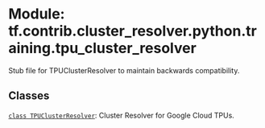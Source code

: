 <div itemscope itemtype="http://developers.google.com/ReferenceObject">
<meta itemprop="name" content="tf.contrib.cluster_resolver.python.training.tpu_cluster_resolver" />
<meta itemprop="path" content="Stable" />
</div>

# Module: tf.contrib.cluster_resolver.python.training.tpu_cluster_resolver

Stub file for TPUClusterResolver to maintain backwards compatibility.

## Classes

[`class TPUClusterResolver`](../../../../../tf/contrib/cluster_resolver/TPUClusterResolver.md): Cluster Resolver for Google Cloud TPUs.

